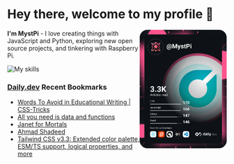 # Hey there, welcome to my profile 👋

<a href="https://app.daily.dev/MystPi"><img src="https://github.com/MystPi/MystPi/blob/main/devcard.svg" width="200" alt="MystPi's Dev Card" align="right"/></a>

**I'm MystPi** - I love creating things with JavaScript and Python, exploring new open source projects, and tinkering with Raspberry Pi.

![My skills](https://skillicons.dev/icons?i=svelte,ts,js,html,css,raspberrypi,tailwind)

### [Daily.dev](https://daily.dev) Recent Bookmarks
<!-- daily.dev BOOKMARKS:START -->
- [Words To Avoid in Educational Writing | CSS-Tricks](https://app.daily.dev/posts/vWPRSUMt1?utm_source=rss&utm_medium=bookmarks&utm_campaign=Itr6mLfRdMms0HCyePtl9)
- [All you need is data and functions](https://app.daily.dev/posts/iOiGIPlP6?utm_source=rss&utm_medium=bookmarks&utm_campaign=Itr6mLfRdMms0HCyePtl9)
- [Janet for Mortals](https://app.daily.dev/posts/PpsBjbws7?utm_source=rss&utm_medium=bookmarks&utm_campaign=Itr6mLfRdMms0HCyePtl9)
- [Ahmad Shadeed](https://app.daily.dev/posts/GCtNrqpWO?utm_source=rss&utm_medium=bookmarks&utm_campaign=Itr6mLfRdMms0HCyePtl9)
- [Tailwind CSS v3.3: Extended color palette, ESM/TS support, logical properties, and more](https://app.daily.dev/posts/4SqiTmfGT?utm_source=rss&utm_medium=bookmarks&utm_campaign=Itr6mLfRdMms0HCyePtl9)
<!-- daily.dev BOOKMARKS:END -->
